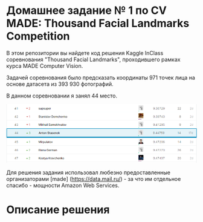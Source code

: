 # Домашнее задание № 1 по CV MADE: Thousand Facial Landmarks Competition

В этом репозитории вы найдете код решения Kaggle InClass соревнования "Thousand Facial Landmarks", проходившего рамках курса MADE Computer Vision.

Задачей соревнования было предсказать координаты 971 точек лица на основе датасета из 393 930 фотографий.

В данном соревновании я занял 44 место.

![Скриншот с LB](images/lb.PNG)

Для решения задания использовал любезно предоставленные организаторами [made] (https://data.mail.ru/) - за что им отдельное спасибо - мощности Amazon Web Services.

# Описание решения
